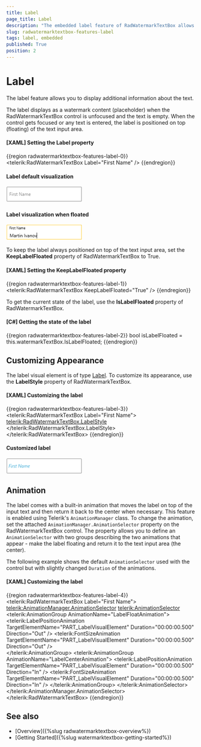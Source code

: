 ```yaml
---
title: Label
page_title: Label
description: "The embedded label feature of RadWatermarkTextBox allows you to display additional information about the entered text."
slug: radwatermarktextbox-features-label
tags: label, embedded
published: True
position: 2
---
```


# Label

The label feature allows you to display additional information about the text.

The label displays as a watermark content (placeholder) when the RadWatermarkTextBox control is unfocused and the text is empty. When the control gets focused or any text is entered, the label is positioned on top (floating) of the text input area.

####  __[XAML] Setting the Label property__
{{region radwatermarktextbox-features-label-0}}
	<telerik:RadWatermarkTextBox Label="First Name" />
{{endregion}}

#### Label default visualization  
![{{ site.framework_name }} RadWatermarkTextBox Label Default Visualization](images/radwatermarktextbox-features-label-0.png)

#### Label visualization when floated  
![{{ site.framework_name }} RadWatermarkTextBox Label Visualization When Floated](images/radwatermarktextbox-features-label-1.png)

To keep the label always positioned on top of the text input area, set the __KeepLabelFloated__ property of RadWatermarkTextBox to True.

####  __[XAML] Setting the KeepLabelFloated property__
{{region radwatermarktextbox-features-label-1}}
	<telerik:RadWatermarkTextBox KeepLabelFloated="True" />
{{endregion}}

To get the current state of the label, use the __IsLabelFloated__ property of RadWatermarkTextBox.

####  __[C#] Getting the state of the label__
{{region radwatermarktextbox-features-label-2}}
	bool isLabelFloated = this.watermarkTextBox.IsLabelFloated;
{{endregion}}

## Customizing Appearance

The label visual element is of type [Label](https://docs.microsoft.com/en-us/dotnet/api/system.windows.controls.label?view=windowsdesktop-6.0). To customize its appearance, use the __LabelStyle__ property of RadWatermarkTextBox.

####  __[XAML] Customizing the label__
{{region radwatermarktextbox-features-label-3}}
	<telerik:RadWatermarkTextBox Label="First Name">
		<telerik:RadWatermarkTextBox.LabelStyle>
			<Style TargetType="Label">
				<Setter Property="Foreground" Value="#5CB9DE" />                    
				<Setter Property="FontStyle" Value="Italic" />                    
			</Style>
		</telerik:RadWatermarkTextBox.LabelStyle>
	</telerik:RadWatermarkTextBox>
{{endregion}}

#### Customized label  
![{{ site.framework_name }} RadWatermarkTextBox Customized Label](images/radwatermarktextbox-features-label-2.png)

## Animation

The label comes with a built-in animation that moves the label on top of the input text and then return it back to the center when necessary. This feature is enabled using Telerik's `AnimationManager` class. To change the animation, set the attached `AnimationManager.AnimationSelector` property on the RadWatermarkTextBox control. The property allows you to define an `AnimationSelector` with two groups describing the two animations that appear - make the label floating and return it to the text input area (the center).

The following example shows the default `AnimationSelector` used with the control but with slightly changed `Duration` of the animations.

####  __[XAML] Customizing the label__
{{region radwatermarktextbox-features-label-4}}
	<telerik:RadWatermarkTextBox Label="First Name">         
		<telerik:AnimationManager.AnimationSelector>
			<telerik:AnimationSelector>
				<telerik:AnimationGroup AnimationName="LabelFloatAnimation">
					<telerik:LabelPositionAnimation TargetElementName="PART_LabelVisualElement" Duration="00:00:00.500" Direction="Out"  />
					<telerik:FontSizeAnimation TargetElementName="PART_LabelVisualElement" Duration="00:00:00.500" Direction="Out" />                        
				</telerik:AnimationGroup>
				<telerik:AnimationGroup AnimationName="LabelCenterAnimation">
					<telerik:LabelPositionAnimation TargetElementName="PART_LabelVisualElement" Duration="00:00:00.500" Direction="In"  />
					<telerik:FontSizeAnimation TargetElementName="PART_LabelVisualElement" Duration="00:00:00.500" Direction="In" />
				</telerik:AnimationGroup>
			</telerik:AnimationSelector>
		</telerik:AnimationManager.AnimationSelector>
	</telerik:RadWatermarkTextBox>
{{endregion}}

## See also  
* [Overview]({%slug radwatermarktextbox-overview%})
* [Getting Started]({%slug watermarktextbox-getting-started%})